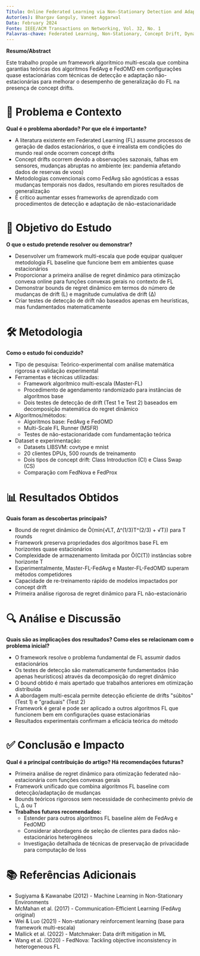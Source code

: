 ```yaml
---
Título: Online Federated Learning via Non-Stationary Detection and Adaptation Amidst Concept Drift
Autor(es): Bhargav Ganguly, Vaneet Aggarwal
Data: February 2024
Fonte: IEEE/ACM Transactions on Networking, Vol. 32, No. 1
Palavras-chave: Federated Learning, Non-Stationary, Concept Drift, Dynamic Regret, Online Convex Optimization
---
```

**Resumo/Abstract**

Este trabalho propõe um framework algorítmico multi-escala que combina garantias teóricas dos algoritmos FedAvg e FedOMD em configurações quase estacionárias com técnicas de detecção e adaptação não-estacionárias para melhorar o desempenho de generalização do FL na presença de concept drifts.

# 📌 Problema e Contexto
**Qual é o problema abordado? Por que ele é importante?**  
- A literatura existente em Federated Learning (FL) assume processos de geração de dados estacionários, o que é irrealista em condições do mundo real onde ocorrem concept drifts
- Concept drifts ocorrem devido a observações sazonais, falhas em sensores, mudanças abruptas no ambiente (ex: pandemia afetando dados de reservas de voos)
- Metodologias convencionais como FedAvg são agnósticas a essas mudanças temporais nos dados, resultando em piores resultados de generalização
- É crítico aumentar esses frameworks de aprendizado com procedimentos de detecção e adaptação de não-estacionaridade

# 🎯 Objetivo do Estudo
**O que o estudo pretende resolver ou demonstrar?**  
- Desenvolver um framework multi-escala que pode equipar qualquer metodologia FL baseline que funcione bem em ambientes quase estacionários
- Proporcionar a primeira análise de regret dinâmico para otimização convexa online para funções convexas gerais no contexto de FL
- Demonstrar bounds de regret dinâmico em termos do número de mudanças de drift (L) e magnitude cumulativa de drift (∆)
- Criar testes de detecção de drift não baseados apenas em heurísticas, mas fundamentados matematicamente

# 🛠️ Metodologia
**Como o estudo foi conduzido?**  
- Tipo de pesquisa: Teórico-experimental com análise matemática rigorosa e validação experimental
- Ferramentas e técnicas utilizadas: 
  - Framework algorítmico multi-escala (Master-FL)
  - Procedimento de agendamento randomizado para instâncias de algoritmos base
  - Dois testes de detecção de drift (Test 1 e Test 2) baseados em decomposição matemática do regret dinâmico
- Algoritmos/métodos: 
  - Algoritmos base: FedAvg e FedOMD
  - Multi-Scale FL Runner (MSFR)
  - Testes de não-estacionaridade com fundamentação teórica
- Dataset e experimentação: 
  - Datasets LIBSVM: covtype e mnist
  - 20 clientes DPUs, 500 rounds de treinamento
  - Dois tipos de concept drift: Class Introduction (CI) e Class Swap (CS)
  - Comparação com FedNova e FedProx

# 📊 Resultados Obtidos
**Quais foram as descobertas principais?**  
- Bound de regret dinâmico de Õ(min{√LT, ∆^(1/3)T^(2/3) + √T}) para T rounds
- Framework preserva propriedades dos algoritmos base FL em horizontes quase estacionários
- Complexidade de armazenamento limitada por Õ(C(T)) instâncias sobre horizonte T
- Experimentalmente, Master-FL-FedAvg e Master-FL-FedOMD superam métodos competidores
- Capacidade de re-treinamento rápido de modelos impactados por concept drift
- Primeira análise rigorosa de regret dinâmico para FL não-estacionário

# 🔍 Análise e Discussão
**Quais são as implicações dos resultados? Como eles se relacionam com o problema inicial?**  
- O framework resolve o problema fundamental de FL assumir dados estacionários
- Os testes de detecção são matematicamente fundamentados (não apenas heurísticos) através da decomposição do regret dinâmico
- O bound obtido é mais apertado que trabalhos anteriores em otimização distribuída
- A abordagem multi-escala permite detecção eficiente de drifts "súbitos" (Test 1) e "graduais" (Test 2)
- Framework é geral e pode ser aplicado a outros algoritmos FL que funcionem bem em configurações quase estacionárias
- Resultados experimentais confirmam a eficácia teórica do método

# ✅ Conclusão e Impacto
**Qual é a principal contribuição do artigo? Há recomendações futuras?**  
- Primeira análise de regret dinâmico para otimização federated não-estacionária com funções convexas gerais
- Framework unificado que combina algoritmos FL baseline com detecção/adaptação de mudanças
- Bounds teóricos rigorosos sem necessidade de conhecimento prévio de L, ∆ ou T
- **Trabalhos futuros recomendados:**
  - Estender para outros algoritmos FL baseline além de FedAvg e FedOMD
  - Considerar abordagens de seleção de clientes para dados não-estacionários heterogêneos
  - Investigação detalhada de técnicas de preservação de privacidade para computação de loss

# 📚 Referências Adicionais
- Sugiyama & Kawanabe (2012) - Machine Learning in Non-Stationary Environments
- McMahan et al. (2017) - Communication-Efficient Learning (FedAvg original)
- Wei & Luo (2021) - Non-stationary reinforcement learning (base para framework multi-escala)
- Mallick et al. (2022) - Matchmaker: Data drift mitigation in ML
- Wang et al. (2020) - FedNova: Tackling objective inconsistency in heterogeneous FL
